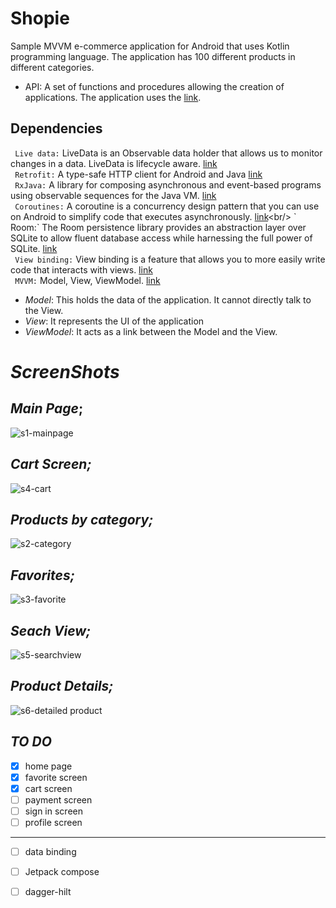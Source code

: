 # Shopie
Sample MVVM e-commerce application for Android that uses Kotlin programming language. The application has 100 different products in different categories.

- API: A set of functions and procedures allowing the creation of applications. The application uses the [link](https://dummyjson.com/).


## Dependencies

` Live data:` LiveData is an Observable data holder that allows us to monitor changes in a data. LiveData is lifecycle aware.  [link](https://developer.android.com/topic/libraries/architecture/livedata)<br/>
` Retrofit:` A type-safe HTTP client for Android and Java [link](https://square.github.io/retrofit/)<br/>
` RxJava:` A library for composing asynchronous and event-based programs using observable sequences for the Java VM. [link](https://github.com/ReactiveX/RxJava)<br/>
` Coroutines:` A coroutine is a concurrency design pattern that you can use on Android to simplify code that executes asynchronously. [link](https://developer.android.com/kotlin/coroutines#:~:text=A%20coroutine%20is%20a%20concurrency,established%20concepts%20from%20other%20languages.)<br/>
` Room:` The Room persistence library provides an abstraction layer over SQLite to allow fluent database access while harnessing the full power       of SQLite. [link](https://developer.android.com/training/data-storage/room)<br/>
` View binding:` View binding is a feature that allows you to more easily write code that interacts with views. [link](https://developer.android.com/topic/libraries/view-binding)<br/>
` MVVM:` Model, View, ViewModel. [link](https://www.digitalocean.com/community/tutorials/android-mvvm-design-pattern)<br/>
- *Model*: This holds the data of the application. It cannot directly talk to the View.<br/>
- *View*: It represents the UI of the application<br/>
- *ViewModel*: It acts as a link between the Model and the View.<br/>

# _ScreenShots_

## _Main Page_;
![s1-mainpage](https://user-images.githubusercontent.com/75504778/211359914-6a0c7660-6ca9-41a7-b329-0bbe4d165229.png)
## _Cart Screen;_
![s4-cart](https://user-images.githubusercontent.com/75504778/211360996-1da23472-d04a-47ea-80b7-0dbc87b6ac76.png)
## _Products by category;_
![s2-category](https://user-images.githubusercontent.com/75504778/211360309-fa20bef7-71e0-46e5-a357-15363c316c32.png)
## _Favorites;_
![s3-favorite](https://user-images.githubusercontent.com/75504778/211360555-27d7dc3e-f97f-48ca-a60d-579c64f8f584.png)
## _Seach View;_
![s5-searchview](https://user-images.githubusercontent.com/75504778/211361199-e0654379-704c-4b61-ace4-c3e59a60e544.png)
## _Product Details;_
![s6-detailed product](https://user-images.githubusercontent.com/75504778/211362624-4b1b2f96-806c-4691-b5ec-560e4310973f.png)

## _TO DO_
- [x] home page
- [x] favorite screen
- [x] cart screen
- [ ] payment screen
- [ ] sign in screen
- [ ] profile screen
--------------------------------
- [ ] data binding
- [ ] Jetpack compose
- [ ] dagger-hilt

